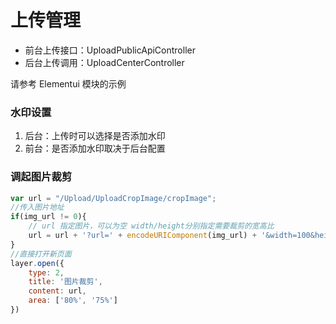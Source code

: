 # 上传管理

- 前台上传接口：UploadPublicApiController
- 后台上传调用：UploadCenterController

请参考 Elementui 模块的示例

### 水印设置

1. 后台：上传时可以选择是否添加水印
2. 前台：是否添加水印取决于后台配置


### 调起图片裁剪

```javascript
var url = "/Upload/UploadCropImage/cropImage";
//传入图片地址
if(img_url != 0){
    // url 指定图片，可以为空 width/height分别指定需要裁剪的宽高比
    url = url + '?url=' + encodeURIComponent(img_url) + '&width=100&height=100';
}
//直接打开新页面
layer.open({
    type: 2,
    title: '图片裁剪',
    content: url,
    area: ['80%', '75%']
})
```